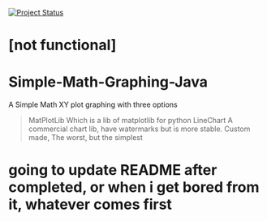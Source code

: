 [![Project Status](https://img.shields.io/badge/status-Alpha-yellow?style=flat-square)]()
# [not functional]
# Simple-Math-Graphing-Java
A Simple Math XY plot graphing with three options
> MatPlotLib
    Which is a lib of matplotlib for python
> LineChart
    A commercial chart lib, have watermarks but is more stable.
> Custom made, 
    The worst, but the simplest 
# going to update README after completed, or when i get bored from it, whatever comes first
    


